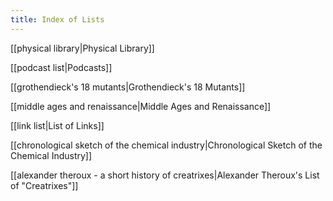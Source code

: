 ```yaml
---
title: Index of Lists
---
```

[[physical library|Physical Library]]

[[podcast list|Podcasts]]

[[grothendieck's 18 mutants|Grothendieck's 18 Mutants]]

[[middle ages and renaissance|Middle Ages and Renaissance]]

[[link list|List of Links]]

[[chronological sketch of the chemical industry|Chronological Sketch of the Chemical Industry]]

[[alexander theroux - a short history of creatrixes|Alexander Theroux's List of "Creatrixes"]]
